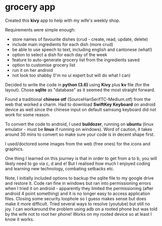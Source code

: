 # grocery app
Created this **kivy** app to help with my wife's weekly shop.

Requirements were simple enough:
  - store names of favourite dishes (crud - create, read, update, delete)
  - include main ingredients for each dish (more crud)
  - be able to use speech to text, including english and cantonese (what!)
  - option to select a dish for each day of the week
  - feature to auto-generate grocery list from the ingredients saved
  - option to customise grocery list
  - run it on her android
  - not look too shabby (I'm no ui expert but will do what I can)
  
Decided to write the code in **python (3.6)** using **Kivy** plus **kv** file (for the layout).
Chose **sqlite** as "database" as it seemed the most straight forward.

Found a traditional **chinese otf** (SourceHanSerifTC-Medium.otf) from the web that worked a charm. Had to download **SwiftKey Keyboard** on android device as well since the chinese input on default samsung keyboard did not work for some reason.

To convert the code to android, I used **buildozer**, running on **ubuntu** (linux emulator - must be **linux** if running on windows). Word of caution, it takes around 30 mins to convert so make sure your code is in decent shape first.

I used/doctored some images from the web (free ones) for the icons and graphics. 

One thing I learned on this journey is that in order to get from a to b, you will likely need to go via c, d and e!
But I realised how much I enjoyed coding and learning new technology, combating setbacks etc.

Note, I initially included options to backup the sqlite file to my google drive and restore it.
Code ran fine in windows but ran into permissioning errors when I tried it on android - apparently they limited the permissioning (after android 4 point something) and it is no longer easy to access application files. Closing some security loophole so I guess makes sense but does make it more difficult. Tried several ways to resolve (youtube) but still no joy. I can workaround the problem using adb on a rooted phone but was told by the wife not to root her phone! Works on my rooted device so at least I know it works.
